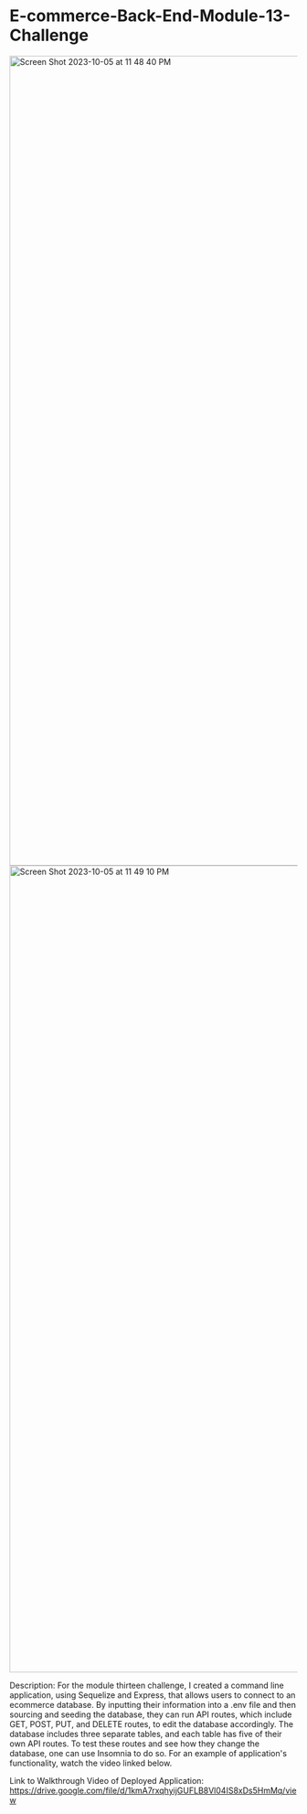 # E-commerce-Back-End-Module-13-Challenge
<img width="1417" alt="Screen Shot 2023-10-05 at 11 48 40 PM" src="https://github.com/jushendhillon9/E-commerce-Back-End-Module-13-Challenge/assets/137123520/3bb26bf3-68e9-4f6a-915f-978e8f8a4885">
<img width="1412" alt="Screen Shot 2023-10-05 at 11 49 10 PM" src="https://github.com/jushendhillon9/E-commerce-Back-End-Module-13-Challenge/assets/137123520/7930996f-3ce6-4a4c-ab2f-7055e2a23f89">

Description: For the module thirteen challenge, I created a command line application, using Sequelize and Express, that allows users to connect to an ecommerce database. By inputting their information into a .env file and then sourcing and seeding the database, they can run API routes, which include GET, POST, PUT, and DELETE routes, to edit the database accordingly. The database includes three separate tables, and each table has five of their own API routes. To test these routes and see how they change the database, one can use Insomnia to do so. For an example of application's functionality, watch the video linked below.

Link to Walkthrough Video of Deployed Application: https://drive.google.com/file/d/1kmA7rxqhyijGUFLB8Vl04IS8xDs5HmMq/view
